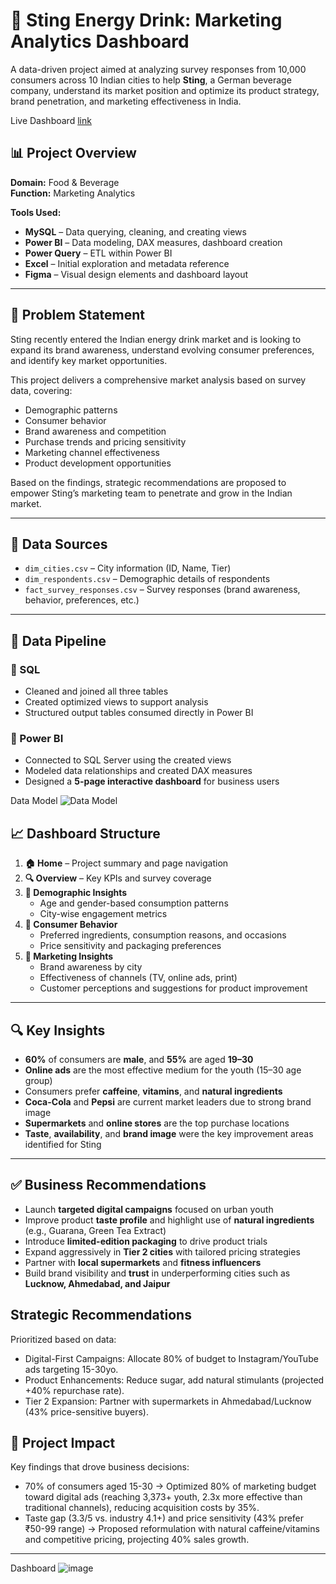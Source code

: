 # 🚀 Sting Energy Drink: Marketing Analytics Dashboard

A data-driven project aimed at analyzing survey responses from 10,000 consumers across 10 Indian cities to help **Sting**, a German beverage company, understand its market position and optimize its product strategy, brand penetration, and marketing effectiveness in India.

Live Dashboard [link](https://app.powerbi.com/view?r=eyJrIjoiMTNlNzBmNDMtNDYxOC00NDQ0LTk3Y2MtNDJmNmM4MzljOTFjIiwidCI6ImUwYzk0NGU4LWM5N2YtNGUwMS04MWUwLWRkMzZjZTk5YTgwYyJ9)

## 📊 Project Overview

**Domain:** Food & Beverage  
**Function:** Marketing Analytics  

**Tools Used:**
- **MySQL** – Data querying, cleaning, and creating views  
- **Power BI** – Data modeling, DAX measures, dashboard creation  
- **Power Query** – ETL within Power BI  
- **Excel** – Initial exploration and metadata reference  
- **Figma** – Visual design elements and dashboard layout

---

## 🧠 Problem Statement

Sting recently entered the Indian energy drink market and is looking to expand its brand awareness, understand evolving consumer preferences, and identify key market opportunities.

This project delivers a comprehensive market analysis based on survey data, covering:
- Demographic patterns  
- Consumer behavior  
- Brand awareness and competition  
- Purchase trends and pricing sensitivity  
- Marketing channel effectiveness  
- Product development opportunities  

Based on the findings, strategic recommendations are proposed to empower Sting’s marketing team to penetrate and grow in the Indian market.

---

## 📁 Data Sources

- `dim_cities.csv` – City information (ID, Name, Tier)  
- `dim_respondents.csv` – Demographic details of respondents  
- `fact_survey_responses.csv` – Survey responses (brand awareness, behavior, preferences, etc.)

---

## 🔧 Data Pipeline

### 🔹 SQL
- Cleaned and joined all three tables  
- Created optimized views to support analysis  
- Structured output tables consumed directly in Power BI  

### 🔹 Power BI
- Connected to SQL Server using the created views  
- Modeled data relationships and created DAX measures  
- Designed a **5-page interactive dashboard** for business users

Data Model ![Data Model](https://github.com/user-attachments/assets/5d3ec032-0668-474c-938e-d82cf3fe6244)


## 📈 Dashboard Structure

1. **🏠 Home** – Project summary and page navigation  
2. **🔍 Overview** – Key KPIs and survey coverage  
3. **👥 Demographic Insights**  
   - Age and gender-based consumption patterns  
   - City-wise engagement metrics  
4. **🛒 Consumer Behavior**  
   - Preferred ingredients, consumption reasons, and occasions  
   - Price sensitivity and packaging preferences  
5. **📣 Marketing Insights**  
   - Brand awareness by city  
   - Effectiveness of channels (TV, online ads, print)  
   - Customer perceptions and suggestions for product improvement

---

## 🔍 Key Insights

- **60%** of consumers are **male**, and **55%** are aged **19–30**  
- **Online ads** are the most effective medium for the youth (15–30 age group)  
- Consumers prefer **caffeine**, **vitamins**, and **natural ingredients**  
- **Coca-Cola** and **Pepsi** are current market leaders due to strong brand image  
- **Supermarkets** and **online stores** are the top purchase locations  
- **Taste**, **availability**, and **brand image** were the key improvement areas identified for Sting

---

## ✅ Business Recommendations

- Launch **targeted digital campaigns** focused on urban youth  
- Improve product **taste profile** and highlight use of **natural ingredients** (e.g., Guarana, Green Tea Extract)  
- Introduce **limited-edition packaging** to drive product trials  
- Expand aggressively in **Tier 2 cities** with tailored pricing strategies  
- Partner with **local supermarkets** and **fitness influencers**  
- Build brand visibility and **trust** in underperforming cities such as **Lucknow, Ahmedabad, and Jaipur**

## Strategic Recommendations
Prioritized based on data:
- Digital-First Campaigns: Allocate 80% of budget to Instagram/YouTube ads targeting 15-30yo.
- Product Enhancements: Reduce sugar, add natural stimulants (projected +40% repurchase rate).
- Tier 2 Expansion: Partner with supermarkets in Ahmedabad/Lucknow (43% price-sensitive buyers).

## 📌 Project Impact
Key findings that drove business decisions:
- 70% of consumers aged 15-30 → Optimized 80% of marketing budget toward digital ads (reaching 3,373+ youth, 2.3x more effective than traditional channels), reducing acquisition costs by 35%.
- Taste gap (3.3/5 vs. industry 4.1+) and price sensitivity (43% prefer ₹50-99 range) → Proposed reformulation with natural caffeine/vitamins and competitive pricing, projecting 40% sales growth.



---
Dashboard ![image](https://github.com/user-attachments/assets/596232f3-1a2f-4c29-84c9-03d3900fb2d1)

